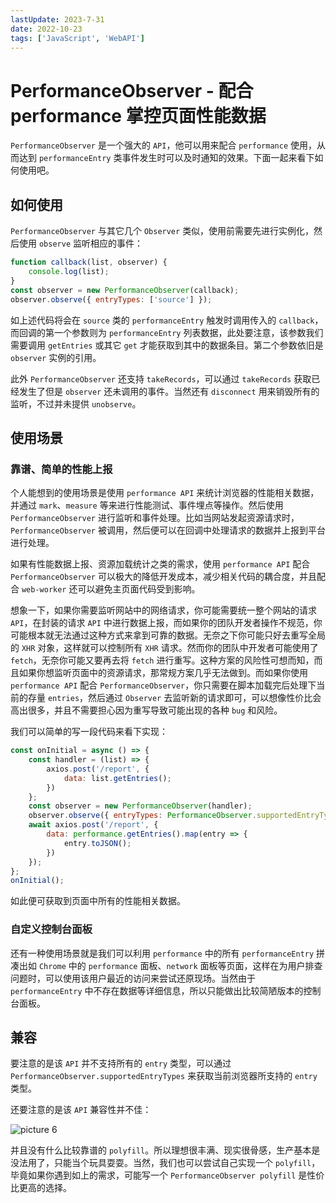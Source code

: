 ```yaml
---
lastUpdate: 2023-7-31
date: 2022-10-23
tags: ['JavaScript', 'WebAPI']
---
```

# PerformanceObserver - 配合 performance 掌控页面性能数据

`PerformanceObserver` 是一个强大的 `API`，他可以用来配合 `performance` 使用，从而达到 `performanceEntry` 类事件发生时可以及时通知的效果。下面一起来看下如何使用吧。

## 如何使用

`PerformanceObserver` 与其它几个 `Observer` 类似，使用前需要先进行实例化，然后使用 `observe` 监听相应的事件：

```js
function callback(list, observer) {
    console.log(list);
}
const observer = new PerformanceObserver(callback);
observer.observe({ entryTypes: ['source'] });
```

如上述代码将会在 `source` 类的 `performanceEntry` 触发时调用传入的 `callback`，而回调的第一个参数则为 `performanceEntry` 列表数据，此处要注意，该参数我们需要调用 `getEntries` 或其它 `get` 才能获取到其中的数据条目。第二个参数依旧是 `observer` 实例的引用。

此外 `PerformanceObserver` 还支持 `takeRecords`，可以通过 `takeRecords` 获取已经发生了但是 `observer` 还未调用的事件。当然还有 `disconnect` 用来销毁所有的监听，不过并未提供 `unobserve`。

## 使用场景

### 靠谱、简单的性能上报

个人能想到的使用场景是使用 `performance API` 来统计浏览器的性能相关数据，并通过 `mark`、`measure` 等来进行性能测试、事件埋点等操作。然后使用 `PerformanceObserver` 进行监听和事件处理。比如当网站发起资源请求时，`PerformanceObserver` 被调用，然后便可以在回调中处理请求的数据并上报到平台进行处理。

如果有性能数据上报、资源加载统计之类的需求，使用 `performance API` 配合 `PerformanceObserver` 可以极大的降低开发成本，减少相关代码的耦合度，并且配合 `web-worker` 还可以避免主页面代码受到影响。

想象一下，如果你需要监听网站中的网络请求，你可能需要统一整个网站的请求 `API`，在封装的请求 `API` 中进行数据上报，而如果你的团队开发者操作不规范，你可能根本就无法通过这种方式来拿到可靠的数据。无奈之下你可能只好去重写全局的 `XHR` 对象，这样就可以控制所有 `XHR` 请求。然而你的团队中开发者可能使用了 `fetch`，无奈你可能又要再去将 `fetch` 进行重写。这种方案的风险性可想而知，而且如果你想监听页面中的资源请求，那常规方案几乎无法做到。而如果你使用 `performance API` 配合 `PerformanceObserver`，你只需要在脚本加载完后处理下当前的存量 `entries`，然后通过 `Observer` 去监听新的请求即可，可以想像性价比会高出很多，并且不需要担心因为重写导致可能出现的各种 `bug` 和风险。

我们可以简单的写一段代码来看下实现：

```js
const onInitial = async () => {
    const handler = (list) => {
        axios.post('/report', {
            data: list.getEntries();
        })
    };
    const observer = new PerformanceObserver(handler);
    observer.observe({ entryTypes: PerformanceObserver.supportedEntryTypes });
    await axios.post('/report', {
        data: performance.getEntries().map(entry => {
            entry.toJSON();
        })
    });
};
onInitial();
```

如此便可获取到页面中所有的性能相关数据。

### 自定义控制台面板

还有一种使用场景就是我们可以利用 `performance` 中的所有 `performanceEntry` 拼凑出如 `Chrome` 中的 `performance` 面板、`network` 面板等页面，这样在为用户排查问题时，可以使用该用户最近的访问来尝试还原现场。当然由于 `performanceEntry` 中不存在数据等详细信息，所以只能做出比较简陋版本的控制台面板。

## 兼容

要注意的是该 `API` 并不支持所有的 `entry` 类型，可以通过 `PerformanceObserver.supportedEntryTypes` 来获取当前浏览器所支持的 `entry` 类型。

还要注意的是该 `API` 兼容性并不佳：

![picture 6](https://stg.heyfe.org/images/blog-performance-observer-63.png)

并且没有什么比较靠谱的 `polyfill`。所以理想很丰满、现实很骨感，生产基本是没法用了，只能当个玩具耍耍。当然，我们也可以尝试自己实现一个 `polyfill`，毕竟如果你遇到如上的需求，可能写一个 `PerformanceObserver polyfill` 是性价比更高的选择。
